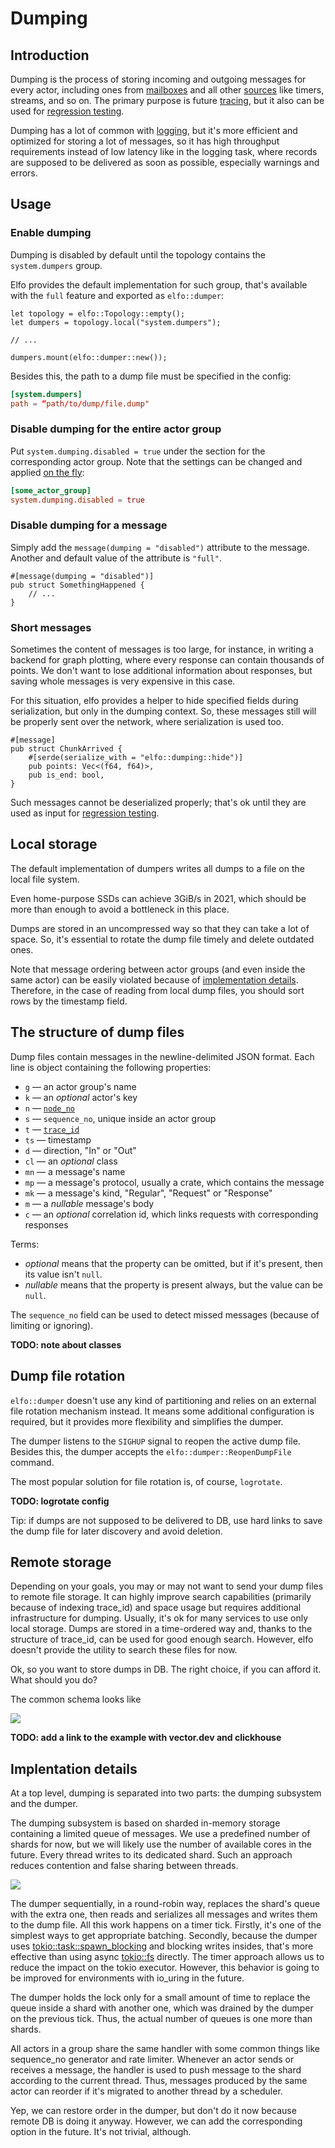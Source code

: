 # Dumping

## Introduction

Dumping is the process of storing incoming and outgoing messages for every actor, including ones from [mailboxes][mailbox] and all other [sources][source] like timers, streams, and so on. The primary purpose is future [tracing][tracing], but it also can be used for [regression testing][regression].

Dumping has a lot of common with [logging][logging], but it's more efficient and optimized for storing a lot of messages, so it has high throughput requirements instead of low latency like in the logging task, where records are supposed to be delivered as soon as possible, especially warnings and errors.

## Usage

### Enable dumping

Dumping is disabled by default until the topology contains the `system.dumpers` group.

Elfo provides the default implementation for such group, that's available with the `full` feature and exported as `elfo::dumper`:
```rust,ignore
let topology = elfo::Topology::empty();
let dumpers = topology.local("system.dumpers");

// ...

dumpers.mount(elfo::dumper::new());
```

Besides this, the path to a dump file must be specified in the config:
```toml
[system.dumpers]
path = “path/to/dump/file.dump"
```

### Disable dumping for the entire actor group

Put `system.dumping.disabled = true` under the section for the corresponding actor group. Note that the settings can be changed and applied [on the fly][configs]:
```toml
[some_actor_group]
system.dumping.disabled = true
```

### Disable dumping for a message

Simply add the `message(dumping = "disabled")` attribute to the message. Another and default value of the attribute is `"full"`.
```rust,ignore
#[message(dumping = "disabled")]
pub struct SomethingHappened {
    // ...
}
```

### Short messages

Sometimes the content of messages is too large, for instance, in writing a backend for graph plotting, where every response can contain thousands of points. We don't want to lose additional information about responses, but saving whole messages is very expensive in this case.

For this situation, elfo provides a helper to hide specified fields during serialization, but only in the dumping context. So, these messages still will be properly sent over the network, where serialization is used too.

```rust,ignore
#[message]
pub struct ChunkArrived {
    #[serde(serialize_with = "elfo::dumping::hide")]
    pub points: Vec<(f64, f64)>,
    pub is_end: bool,
}
```

Such messages cannot be deserialized properly; that's ok until they are used as input for [regression testing][regression].

## Local storage

The default implementation of dumpers writes all dumps to a file on the local file system.

Even home-purpose SSDs can achieve 3GiB/s in 2021, which should be more than enough to avoid a bottleneck in this place.

Dumps are stored in an uncompressed way so that they can take a lot of space. So, it's essential to rotate the dump file timely and delete outdated ones.

Note that message ordering between actor groups (and even inside the same actor) can be easily violated because of [implementation details][implementation]. Therefore, in the case of reading from local dump files, you should sort rows by the timestamp field.

## The structure of dump files

Dump files contain messages in the newline-delimited JSON format. Each line is object containing the following properties:
* `g` — an actor group's name
* `k` — an *optional* actor's key
* `n` — [`node_no`][distributed]
* `s` — `sequence_no`, unique inside an actor group
* `t` — [`trace_id`][tracing]
* `ts` — timestamp
* `d` — direction, "In" or "Out"
* `cl` — an *optional* class
* `mn` — a message's name
* `mp` — a message's protocol, usually a crate, which contains the message
* `mk` — a message's kind, "Regular", "Request" or "Response"
* `m` — a *nullable* message's body
* `c` — an *optional* correlation id, which links requests with corresponding responses

Terms:
* *optional* means that the property can be omitted, but if it's present, then its value isn't `null`.
* *nullable* means that the property is present always, but the value can be `null`.

The `sequence_no` field can be used to detect missed messages (because of limiting or ignoring).

**TODO: note about classes**

## Dump file rotation

`elfo::dumper` doesn't use any kind of partitioning and relies on an external file rotation mechanism instead. It means some additional configuration is required, but it provides more flexibility and simplifies the dumper.

The dumper listens to the `SIGHUP` signal to reopen the active dump file. Besides this, the dumper accepts the `elfo::dumper::ReopenDumpFile` command.

The most popular solution for file rotation is, of course, `logrotate`.

**TODO: logrotate config**

Tip: if dumps are not supposed to be delivered to DB, use hard links to save the dump file for later discovery and avoid deletion.

## Remote storage

Depending on your goals, you may or may not want to send your dump files to remote file storage. It can highly improve search capabilities (primarily because of indexing trace_id) and space usage but requires additional infrastructure for dumping. Usually, it's ok for many services to use only local storage. Dumps are stored in a time-ordered way and, thanks to the structure of trace_id, can be used for good enough search. However, elfo doesn't provide the utility to search these files for now.

Ok, so you want to store dumps in DB. The right choice, if you can afford it. What should you do?

The common schema looks like

![](assets/dumping-infrastructure.svg)

**TODO: add a link to the example with vector.dev and clickhouse**

## Implentation details

At a top level, dumping is separated into two parts: the dumping subsystem and the dumper.

The dumping subsystem is based on sharded in-memory storage containing a limited queue of messages. We use a predefined number of shards for now, but we will likely use the number of available cores in the future. Every thread writes to its dedicated shard. Such an approach reduces contention and false sharing between threads.

![](assets/dumping-implementation-details.svg)

The dumper sequentially, in a round-robin way, replaces the shard's queue with the extra one, then reads and serializes all messages and writes them to the dump file. All this work happens on a timer tick. Firstly,  it's one of the simplest ways to get appropriate batching. Secondly, because the dumper uses [tokio::task::spawn_blocking](https://docs.rs/tokio/1/tokio/task/fn.spawn_blocking.html) and blocking writes insides, that's more effective than using async [tokio::fs](https://docs.rs/tokio/1/tokio/fs/index.html) directly. The timer approach allows us to reduce the impact on the tokio executor. However, this behavior is going to be improved for environments with io_uring in the future.

The dumper holds the lock only for a small amount of time to replace the queue inside a shard with another one, which was drained by the dumper on the previous tick. Thus, the actual number of queues is one more than shards.

All actors in a group share the same handler with some common things like sequence_no generator and rate limiter. Whenever an actor sends or receives a message, the handler is used to push message to the shard according to the current thread. Thus, messages produced by the same actor can reorder if it's migrated to another thread by a scheduler.

Yep, we can restore order in the dumper, but don't do it now because remote DB is doing it anyway. However, we can add the corresponding option in the future. It's not trivial, although.

[implementation]: #implementation-details

[mailbox]: ./ch02-01-a-mailbox.html
[source]: ./ch02-02-sources.html
[configs]: ./ch02-06-configuration.html
[distributed]: ./ch03-00-dustributed-actors.html
[logging]: ./ch04-01-logging.html
[tracing]: ./ch04-04-tracing.html
[regression]: ./ch06-02-the-replayer.html
